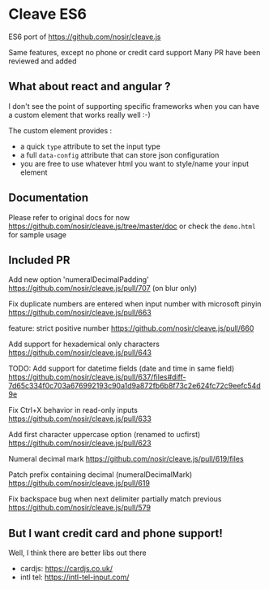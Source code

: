 # Cleave ES6

ES6 port of https://github.com/nosir/cleave.js

Same features, except no phone or credit card support
Many PR have been reviewed and added

## What about react and angular ?

I don't see the point of supporting specific frameworks when you can have a custom element that works really well :-)

The custom element provides :

- a quick `type` attribute to set the input type
- a full `data-config` attribute that can store json configuration
- you are free to use whatever html you want to style/name your input element

## Documentation

Please refer to original docs for now https://github.com/nosir/cleave.js/tree/master/doc
or check the `demo.html` for sample usage

## Included PR

Add new option 'numeralDecimalPadding'
https://github.com/nosir/cleave.js/pull/707 (on blur only)

Fix duplicate numbers are entered when input number with microsoft pinyin
https://github.com/nosir/cleave.js/pull/663

feature: strict positive number
https://github.com/nosir/cleave.js/pull/660

Add support for hexademical only characters
https://github.com/nosir/cleave.js/pull/643

TODO: Add support for datetime fields (date and time in same field)
https://github.com/nosir/cleave.js/pull/637/files#diff-7d65c334f0c703a676992193c90a1d9a872fb6b8f73c2e624fc72c9eefc54d9e

Fix Ctrl+X behavior in read-only inputs
https://github.com/nosir/cleave.js/pull/633

Add first character uppercase option (renamed to ucfirst)
https://github.com/nosir/cleave.js/pull/623

Numeral decimal mark
https://github.com/nosir/cleave.js/pull/619/files

Patch prefix containing decimal (numeralDecimalMark)
https://github.com/nosir/cleave.js/pull/619

Fix backspace bug when next delimiter partially match previous
https://github.com/nosir/cleave.js/pull/579

## But I want credit card and phone support!

Well, I think there are better libs out there

- cardjs: https://cardjs.co.uk/
- intl tel: https://intl-tel-input.com/
